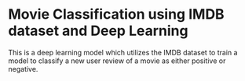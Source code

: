 # Movie Classification using IMDB dataset and Deep Learning
 This is a deep learning model which utilizes the IMDB dataset to train a model to classify a new user review of a movie as either positive or negative.
